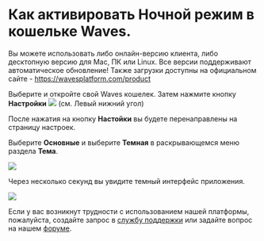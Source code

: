 # **Как активировать Ночной режим в кошельке Waves**.

Вы можете использовать либо онлайн-версию клиента, либо десктопную версию для Mac, ПК или Linux.
Все версии поддерживают автоматическое обновление!
Также загрузки доступны на официальном сайте - https://wavesplatform.com/product

Выберите и откройте свой Waves кошелек. Затем нажмите кнопку **Настройки** ![](/_assets/dark_mode_01.png) (см. Левый нижний угол)

После нажатия на кнопку **Настойки** вы будете перенаправлены на страницу настроек.

Выберите **Основные** и выберите **Темная** в раскрывающемся меню раздела **Тема**.

![](/_assets/dark_mode_02.png)

Через несколько секунд вы увидите темный интерфейс приложения.

![](/_assets/dark_mode_03.png)

Если у вас возникнут трудности с использованием нашей платформы, пожалуйста, создайте запрос в [службу поддержки](https://support.wavesplatform.com/) или задайте вопрос на нашем [форуме](https://forum.wavesplatform.com/).
